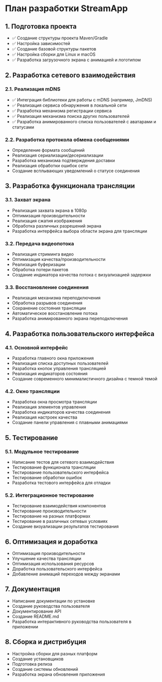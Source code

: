 # План разработки StreamApp

## 1. Подготовка проекта
- ✅ Создание структуры проекта Maven/Gradle
- ✅ Настройка зависимостей
- ✅ Создание базовой структуры пакетов
- ✅ Настройка сборки для Linux и macOS
- ✅ Разработка загрузочного экрана с анимацией и логотипом

## 2. Разработка сетевого взаимодействия
### 2.1. Реализация mDNS
- ✅ Интеграция библиотеки для работы с mDNS (например, JmDNS)
- ✅ Реализация сервиса обнаружения в локальной сети
- ✅ Разработка механизма регистрации сервиса
- ✅ Реализация механизма поиска других пользователей
- ✅ Разработка анимированного списка пользователей с аватарами и статусами

### 2.2. Разработка протокола обмена сообщениями
- Определение формата сообщений
- Реализация сериализации/десериализации
- Разработка механизма подтверждения доставки
- Реализация обработки ошибок сети
- Создание всплывающих уведомлений о статусе соединения

## 3. Разработка функционала трансляции
### 3.1. Захват экрана
- Реализация захвата экрана в 1080p
- Оптимизация производительности
- Реализация сжатия изображения
- Обработка различных разрешений экрана
- Разработка интерфейса выбора области экрана для трансляции

### 3.2. Передача видеопотока
- Реализация стриминга видео
- Оптимизация качества/производительности
- Реализация буферизации
- Обработка потери пакетов
- Создание индикатора качества потока с визуализацией задержки

### 3.3. Восстановление соединения
- Реализация механизма переподключения
- Обработка разрывов соединения
- Сохранение состояния трансляции
- Автоматическое восстановление потока
- Разработка анимированного экрана переподключения

## 4. Разработка пользовательского интерфейса
### 4.1. Основной интерфейс
- Разработка главного окна приложения
- Реализация списка доступных пользователей
- Разработка кнопок управления трансляцией
- Реализация индикаторов состояния
- Создание современного минималистичного дизайна с темной темой

### 4.2. Окно трансляции
- Разработка окна просмотра трансляции
- Реализация элементов управления
- Разработка индикаторов качества соединения
- Реализация настроек качества
- Создание панели управления с плавными анимациями

## 5. Тестирование
### 5.1. Модульное тестирование
- Написание тестов для сетевого взаимодействия
- Тестирование функционала трансляции
- Тестирование пользовательского интерфейса
- Тестирование обработки ошибок
- Разработка тестового интерфейса для отладки

### 5.2. Интеграционное тестирование
- Тестирование взаимодействия компонентов
- Тестирование производительности
- Тестирование на разных платформах
- Тестирование в различных сетевых условиях
- Создание визуализации результатов тестирования

## 6. Оптимизация и доработка
- Оптимизация производительности
- Улучшение качества трансляции
- Оптимизация использования ресурсов
- Доработка пользовательского интерфейса
- Добавление анимаций переходов между экранами

## 7. Документация
- Написание документации по установке
- Создание руководства пользователя
- Документирование API
- Создание README.md
- Разработка интерактивного руководства пользователя в приложении

## 8. Сборка и дистрибуция
- Настройка сборки для разных платформ
- Создание установщиков
- Подготовка релиза
- Создание системы обновлений
- Разработка экрана обновления приложения 